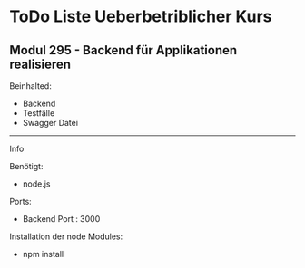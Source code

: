 # ToDo Liste Ueberbetriblicher Kurs
## Modul 295 - Backend für Applikationen realisieren

Beinhalted:
  - Backend 
  - Testfälle
  - Swagger Datei
____

Info

Benötigt:
- node.js

Ports:
- Backend Port : 3000

Installation der node Modules:
- npm install
